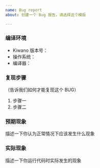 ```yaml
---
name: Bug report
about: 创建一个 Bug 报告，请选择这个模版

---
```


### 编译环境

- Kiwano 版本号：
- 操作系统：
- 编译器：

### 复现步骤

（告诉我们如何才能复现这个 BUG）

1. 步骤一
2. 步骤二

### 预期现象

描述一下你认为正常情况下应该发生什么现象

### 实际现象

描述一下你运行代码时实际发生的现象
